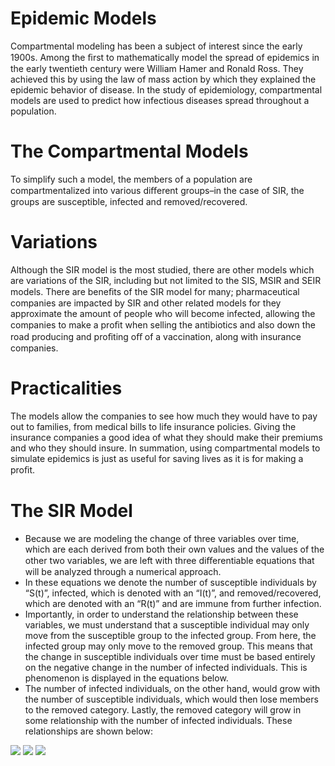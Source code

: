 # Epidemic Models

Compartmental modeling has been a subject of interest since the early 1900s. Among the ﬁrst to mathematically model the spread of epidemics in the early twentieth century were William Hamer and Ronald Ross. They achieved this by using the law of mass action by which they explained the epidemic behavior of disease. In the study of epidemiology, compartmental models are used to predict how infectious diseases spread throughout a population.

# The Compartmental Models
To simplify such a model, the members of a population are compartmentalized into various diﬀerent groups–in the case of SIR, the groups are susceptible, infected and removed/recovered.

# Variations
Although the SIR model is the most studied, there are other models which are variations of the SIR, including but not limited to the SIS, MSIR and SEIR models. There are beneﬁts of the SIR model for many; pharmaceutical companies are impacted by SIR and other related models for they approximate the amount of people who will become infected, allowing the companies to make a proﬁt when selling the antibiotics and also down the road producing and proﬁting oﬀ of a vaccination, along with insurance companies.

# Practicalities
The models allow the companies to see how much they would have to pay out to families, from medical bills to life insurance policies. Giving the insurance companies a good idea of what they should make their premiums and who they should insure. In summation, using compartmental models to simulate epidemics is just as useful for saving lives as it is for making a proﬁt.

# The SIR Model
* Because we are modeling the change of three variables over time, which are each derived from both their own values and the values of the other two variables, we are left with three diﬀerentiable equations that will be analyzed through a numerical approach.
* In these equations we denote the number of susceptible individuals by “S(t)”, infected, which is denoted with an “I(t)”, and removed/recovered, which are denoted with an “R(t)” and are immune from further infection.
* Importantly, in order to understand the relationship between these variables, we must understand that a susceptible individual may only move from the susceptible group to the infected group. From here, the infected group may only move to the removed group. This means that the change in susceptible individuals over time must be based entirely on the negative change in the number of infected individuals. This is phenomenon is displayed in the equations below.
* The number of infected individuals, on the other hand, would grow with the number of susceptible individuals, which would then lose members to the removed category. Lastly, the removed category will grow in some relationship with the number of infected individuals. These relationships are shown below:

<img src="https://render.githubusercontent.com/render/math?math=\center \dfrac{dS}{dt}=-\alpha SI">
<img src="https://render.githubusercontent.com/render/math?math=\center \dfrac{dI}{dt}=\alpha SI - \beta I">
<img src="https://render.githubusercontent.com/render/math?math=\center \dfrac{dR}{dt}=\beta I">
